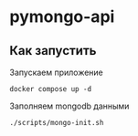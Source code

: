 # pymongo-api

## Как запустить

Запускаем приложение

```shell
docker compose up -d
```

Заполняем mongodb данными

```shell
./scripts/mongo-init.sh
```

